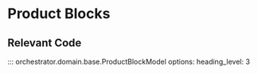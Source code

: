 # Product Blocks

## Relevant Code

::: orchestrator.domain.base.ProductBlockModel
    options:
        heading_level: 3
